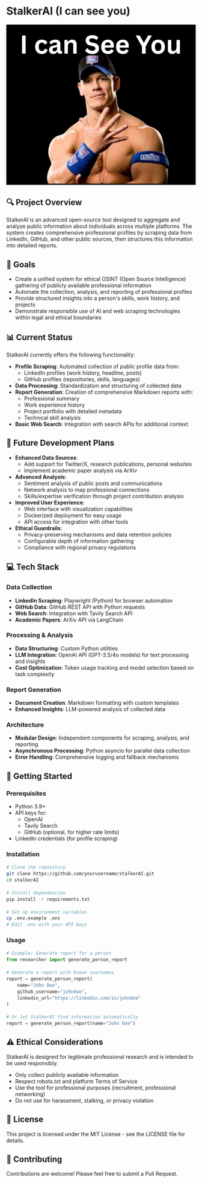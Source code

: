 # StalkerAI (I can see you)

![alt text](icsu.png)

## 🔍 Project Overview

StalkerAI is an advanced open-source tool designed to aggregate and analyze public information about individuals across multiple platforms. The system creates comprehensive professional profiles by scraping data from LinkedIn, GitHub, and other public sources, then structures this information into detailed reports.

## 🎯 Goals

- Create a unified system for ethical OSINT (Open Source Intelligence) gathering of publicly available professional information
- Automate the collection, analysis, and reporting of professional profiles
- Provide structured insights into a person's skills, work history, and projects
- Demonstrate responsible use of AI and web scraping technologies within legal and ethical boundaries

## 📊 Current Status

StalkerAI currently offers the following functionality:

- **Profile Scraping**: Automated collection of public profile data from:
  - LinkedIn profiles (work history, headline, posts)
  - GitHub profiles (repositories, skills, languages)
- **Data Processing**: Standardization and structuring of collected data
- **Report Generation**: Creation of comprehensive Markdown reports with:
  - Professional summary
  - Work experience history
  - Project portfolio with detailed metadata
  - Technical skill analysis
- **Basic Web Search**: Integration with search APIs for additional context

## 🔭 Future Development Plans

- **Enhanced Data Sources**:
  - Add support for Twitter/X, research publications, personal websites
  - Implement academic paper analysis via ArXiv
- **Advanced Analysis**:
  - Sentiment analysis of public posts and communications
  - Network analysis to map professional connections
  - Skills/expertise verification through project contribution analysis
- **Improved User Experience**:
  - Web interface with visualization capabilities
  - Dockerized deployment for easy usage
  - API access for integration with other tools
- **Ethical Guardrails**:
  - Privacy-preserving mechanisms and data retention policies
  - Configurable depth of information gathering
  - Compliance with regional privacy regulations

## 💻 Tech Stack

### Data Collection

- **LinkedIn Scraping**: Playwright (Python) for browser automation
- **GitHub Data**: GitHub REST API with Python requests
- **Web Search**: Integration with Tavily Search API
- **Academic Papers**: ArXiv API via LangChain

### Processing & Analysis

- **Data Structuring**: Custom Python utilities
- **LLM Integration**: OpenAI API (GPT-3.5/4o models) for text processing and insights
- **Cost Optimization**: Token usage tracking and model selection based on task complexity

### Report Generation

- **Document Creation**: Markdown formatting with custom templates
- **Enhanced Insights**: LLM-powered analysis of collected data

### Architecture

- **Modular Design**: Independent components for scraping, analysis, and reporting
- **Asynchronous Processing**: Python asyncio for parallel data collection
- **Error Handling**: Comprehensive logging and fallback mechanisms

## 🚀 Getting Started

### Prerequisites

- Python 3.9+
- API keys for:
  - OpenAI
  - Tavily Search
  - GitHub (optional, for higher rate limits)
- LinkedIn credentials (for profile scraping)

### Installation

```bash
# Clone the repository
git clone https://github.com/yourusername/stalkerAI.git
cd stalkerAI

# Install dependencies
pip install -r requirements.txt

# Set up environment variables
cp .env.example .env
# Edit .env with your API keys
```

### Usage

```python
# Example: Generate report for a person
from researcher import generate_person_report

# Generate a report with known usernames
report = generate_person_report(
    name="John Doe",
    github_username="johndoe",
    linkedin_url="https://linkedin.com/in/johndoe"
)

# Or let StalkerAI find information automatically
report = generate_person_report(name="John Doe")
```

## ⚠️ Ethical Considerations

StalkerAI is designed for legitimate professional research and is intended to be used responsibly:

- Only collect publicly available information
- Respect robots.txt and platform Terms of Service
- Use the tool for professional purposes (recruitment, professional networking)
- Do not use for harassment, stalking, or privacy violation

## 📄 License

This project is licensed under the MIT License - see the LICENSE file for details.

## 🤝 Contributing

Contributions are welcome! Please feel free to submit a Pull Request.

